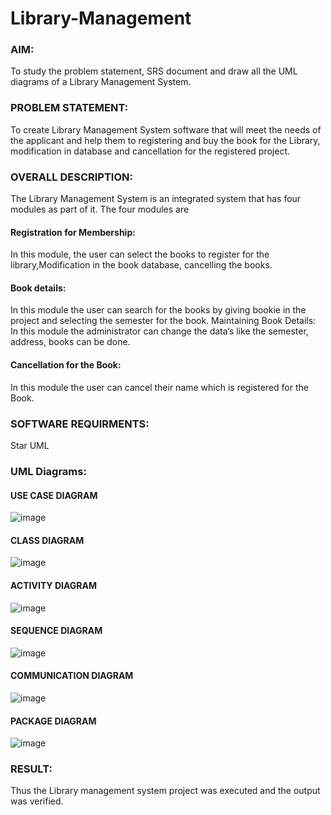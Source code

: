 # Library-Management
### AIM:
To study the problem statement, SRS document and draw all the UML diagrams of a Library Management System.
### PROBLEM STATEMENT:
To create Library Management System software that will meet the needs of the applicant
and help them to registering and buy the book for the Library, modification in database and
cancellation for the registered project.
### OVERALL DESCRIPTION:
The Library Management System is an integrated system that has four modules as part of
it. The four modules are
#### Registration for Membership:
In this module, the user can select the books to register for the library,Modification in the book
database, cancelling the books.
#### Book details:
In this module the user can search for the books by giving bookie in the project and selecting
the semester for the book.
Maintaining Book Details:
In this module the administrator can change the data’s like the semester, address, books can be
done.
#### Cancellation for the Book:
In this module the user can cancel their name which is registered for the Book.
### SOFTWARE REQUIRMENTS:
Star UML
### UML Diagrams:

#### USE CASE DIAGRAM
![image](https://github.com/varshasharon/Library-Management/assets/98278161/a69a633e-3c85-452a-94fd-85c1a3a6ee14)

#### CLASS DIAGRAM
![image](https://github.com/varshasharon/Library-Management/assets/98278161/9c282993-8516-499d-97dd-d3d85684cc50)

#### ACTIVITY DIAGRAM
![image](https://github.com/varshasharon/Library-Management/assets/98278161/73a440c2-3260-430e-99e0-ce03b904e60a)

#### SEQUENCE DIAGRAM
![image](https://github.com/varshasharon/Library-Management/assets/98278161/51f4307c-0e53-435c-a2e2-b52fcdace080)

#### COMMUNICATION DIAGRAM
![image](https://github.com/varshasharon/Library-Management/assets/98278161/6b8b4392-b5bc-4d28-ab40-b5db80794064)

#### PACKAGE DIAGRAM
![image](https://github.com/varshasharon/Library-Management/assets/98278161/33133c91-5837-48cd-b898-3d74652dd974)


### RESULT:
Thus the Library management system project was executed and the output was verified.
